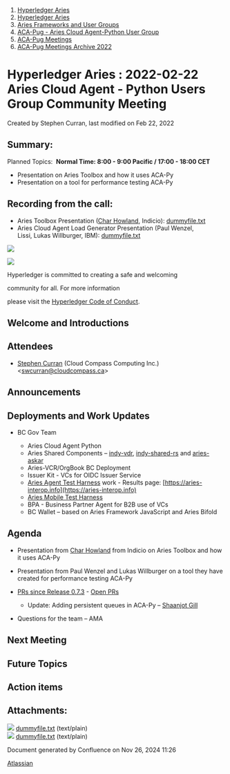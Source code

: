 1. [Hyperledger Aries](index.html)
2. [Hyperledger Aries](Hyperledger-Aries_18481154.html)
3. [Aries Frameworks and User Groups](Aries-Frameworks-and-User-Groups_18481290.html)
4. [ACA-Pug - Aries Cloud Agent-Python User Group](ACA-Pug---Aries-Cloud-Agent-Python-User-Group_18484248.html)
5. [ACA-Pug Meetings](ACA-Pug-Meetings_18484272.html)
6. [ACA-Pug Meetings Archive 2022](ACA-Pug-Meetings-Archive-2022_18515844.html)

# Hyperledger Aries : 2022-02-22 Aries Cloud Agent - Python Users Group Community Meeting

Created by Stephen Curran, last modified on Feb 22, 2022

## Summary:

Planned Topics:  **Normal Time: 8:00 - 9:00 Pacific / 17:00 - 18:00 CET**

- Presentation on Aries Toolbox and how it uses ACA-Py
- Presentation on a tool for performance testing ACA-Py

## Recording from the call:

- Aries Toolbox Presentation ([Char Howland](https://lf-hyperledger.atlassian.net/wiki/people/60998bf1dafdf00068e21bae?ref=confluence), Indicio): [dummyfile.txt](#)
- Aries Cloud Agent Load Generator Presentation (Paul Wenzel, Lissi, Lukas Willburger, IBM): [dummyfile.txt](#)

![](https://wiki.hyperledger.org/download/attachments/29034696/Antitrustnotice.png?version=1&modificationDate=1581695654000&api=v2)

![](https://wiki.hyperledger.org/download/attachments/2392771/welcome.png?version=2&modificationDate=1572450107000&api=v2)

Hyperledger is committed to creating a safe and welcoming

community for all. For more information

please visit the [Hyperledger Code of Conduct](https://lf-hyperledger.atlassian.net/wiki/display/HYP/Hyperledger+Code+of+Conduct).

## Welcome and Introductions

## Attendees

- [Stephen Curran](https://lf-hyperledger.atlassian.net/wiki/people/557058:d676f135-ecd6-465b-b7eb-f87976bf4569?ref=confluence) (Cloud Compass Computing Inc.) &lt;swcurran@cloudcompass.ca&gt;

## Announcements

## Deployments and Work Updates

- BC Gov Team
  
  - Aries Cloud Agent Python
  - Aries Shared Components – [indy-vdr](https://github.com/hyperledger/indy-vdr), [indy-shared-rs](https://github.com/hyperledger/indy-shared-rs) and [aries-askar](https://github.com/hyperledger/aries-askar)
  - Aries-VCR/OrgBook BC Deployment
  - Issuer Kit - VCs for OIDC Issuer Service
  - [Aries Agent Test Harness](https://github.com/bcgov/aries-agent-test-harness) work - Results page: [https://aries-interop.info](https://aries-interop.info)
  - [Aries Mobile Test Harness](https://github.com/hyperledger/aries-mobile-test-harness)
  - BPA - Business Partner Agent for B2B use of VCs
  - BC Wallet – based on Aries Framework JavaScript and Aries Bifold

## Agenda

- Presentation from [Char Howland](https://lf-hyperledger.atlassian.net/wiki/people/60998bf1dafdf00068e21bae?ref=confluence) from Indicio on Aries Toolbox and how it uses ACA-Py
- Presentation from Paul Wenzel and Lukas Willburger on a tool they have created for performance testing ACA-Py
- [PRs since Release 0.7.3](https://github.com/hyperledger/aries-cloudagent-python/pulls?q=is%3Apr%20is%3Amerged%20sort%3Aupdated%20merged%3A%3E2022-01-10) - [Open PRs](https://github.com/hyperledger/aries-cloudagent-python/pulls)
  
  - Update: Adding persistent queues in ACA-Py – [Shaanjot Gill](https://lf-hyperledger.atlassian.net/wiki/people/712020:ef425cae-d196-44a6-b7e8-c21e4470d0d3?ref=confluence)
- Questions for the team – AMA

## Next Meeting

## Future Topics

## Action items

## Attachments:

![](images/icons/bullet_blue.gif) [dummyfile.txt](attachments/18495484/18515964.txt) (text/plain)  
![](images/icons/bullet_blue.gif) [dummyfile.txt](attachments/18495484/18515963.txt) (text/plain)

Document generated by Confluence on Nov 26, 2024 11:26

[Atlassian](http://www.atlassian.com/)
